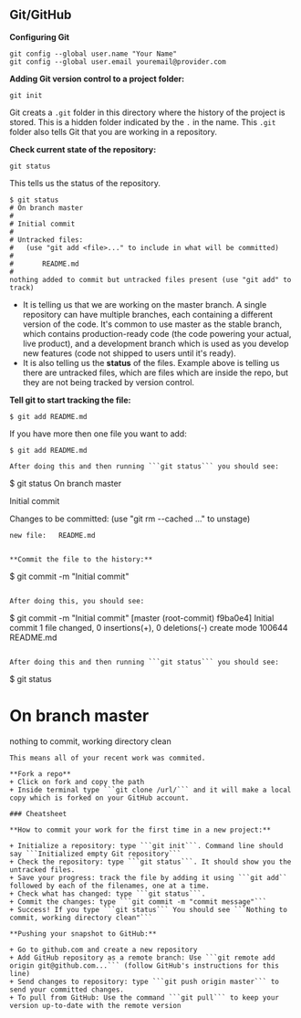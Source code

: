 ## Git/GitHub

**Configuring Git**
```
git config --global user.name "Your Name"
git config --global user.email youremail@provider.com
```

**Adding Git version control to a project folder:**
```
git init
```
Git creats a ```.git``` folder in this directory where the history of the project is stored. This is a hidden folder indicated by the ```.``` in the name. This ```.git``` folder also tells Git that you are working in a repository.

**Check current state of the repository:**
```
git status
```
This tells us the status of the repository. 

```
$ git status
# On branch master
#
# Initial commit
#
# Untracked files:
#   (use "git add <file>..." to include in what will be committed)
#
#       README.md
#
nothing added to commit but untracked files present (use "git add" to track)
```
+ It is telling us that we are working on the master branch. A single repository can have multiple branches, each containing a different version of the code. It's common to use master as the stable branch, which contains production-ready code (the code powering your actual, live product), and a development branch which is used as you develop new features (code not shipped to users until it's ready).
+ It is also telling us the **status** of the files. Example above is telling us there are untracked files, which are files which are inside the repo, but they are not being tracked by version control.

**Tell git to start tracking the file:**
```
$ git add README.md
```
If you have more then one file you want to add:
```
$ git add README.md 

After doing this and then running ```git status``` you should see:
```
$ git status
On branch master

Initial commit

Changes to be committed:
  (use "git rm --cached <file>..." to unstage)

	new file:   README.md
```

**Commit the file to the history:**
```
$ git commit -m "Initial commit"
```

After doing this, you should see:
```
$ git commit -m "Initial commit"
[master (root-commit) f9ba0e4] Initial commit
 1 file changed, 0 insertions(+), 0 deletions(-)
 create mode 100644 README.md
```

After doing this and then running ```git status``` you should see:
```
$ git status
# On branch master
nothing to commit, working directory clean
```
This means all of your recent work was commited.

**Fork a repo**
+ Click on fork and copy the path
+ Inside terminal type ```git clone /url/``` and it will make a local copy which is forked on your GitHub account.

### Cheatsheet

**How to commit your work for the first time in a new project:**

+ Initialize a repository: type ```git init```. Command line should say ```Initialized empty Git repository```
+ Check the repository: type ```git status```. It should show you the untracked files.
+ Save your progress: track the file by adding it using ```git add`` followed by each of the filenames, one at a time.
+ Check what has changed: type ```git status```.
+ Commit the changes: type ```git commit -m "commit message"```
+ Success! If you type ```git status``` You should see ```Nothing to commit, working directory clean"```

**Pushing your snapshot to GitHub:**

+ Go to github.com and create a new repository
+ Add GitHub repository as a remote branch: Use ```git remote add origin git@github.com...``` (follow GitHub's instructions for this line)
+ Send changes to repository: type ```git push origin master``` to send your committed changes.
+ To pull from GitHub: Use the command ```git pull``` to keep your version up-to-date with the remote version
